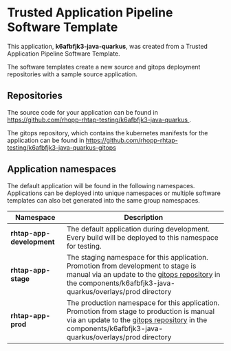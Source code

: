 # Trusted Application Pipeline Software Template

This application, **k6afbfjk3-java-quarkus**, was created from a Trusted Application Pipeline Software Template.

The software templates create a new source and gitops deployment repositories with a sample source application. 

## Repositories

The source code for your application can be found in [https://github.com/rhopp-rhtap-testing/k6afbfjk3-java-quarkus ](https://github.com/rhopp-rhtap-testing/k6afbfjk3-java-quarkus ).
 
The gitops repository, which contains the kubernetes manifests for the application can be found in 
[https://github.com/rhopp-rhtap-testing/k6afbfjk3-java-quarkus-gitops ](https://github.com/rhopp-rhtap-testing/k6afbfjk3-java-quarkus-gitops ) 

## Application namespaces 

The default application will be found in the following namespaces. Applications can be deployed into unique namespaces or multiple software templates can also bet generated into the same group namespaces.  

|  Namespace   |  Description   |  
| -------- | -------- |   
| **rhtap-app-development** | The default application during development. Every build will be deployed to this namespace for testing. | 
| **rhtap-app-stage** | The staging namespace for this application. Promotion from development to stage is manual via an update to the [gitops repository](https://github.com/rhopp-rhtap-testing/k6afbfjk3-java-quarkus-gitops ) in the components/k6afbfjk3-java-quarkus/overlays/prod directory |  
| **rhtap-app-prod** | The production namespace for this application. Promotion from stage to production is manual via an update to the [gitops repository](https://github.com/rhopp-rhtap-testing/k6afbfjk3-java-quarkus-gitops ) in the components/k6afbfjk3-java-quarkus/overlays/prod directory | 